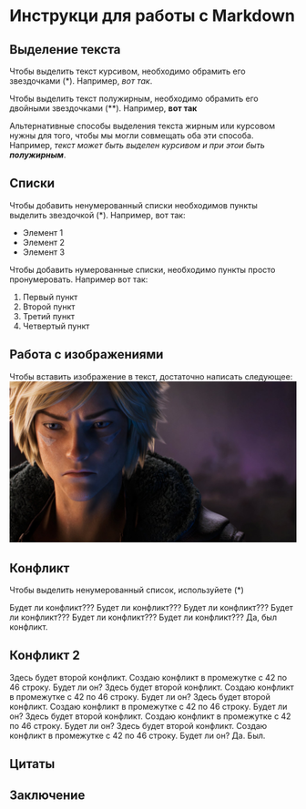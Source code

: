  # Инструкци для работы с Markdown

 ## Выделение текста

Чтобы выделить текст курсивом, необходимо обрамить его звездочками (*). Например, *вот так*.

Чтобы выделить текст полужирным, необходимо обрамить его двойными звездочками (**). Например, **вот так**

Альтернативные способы выделения текста жирным или курсовом нужны для того, чтобы мы могли совмещать оба эти способа. Например, _текст может быть выделен курсивом и при этои быть **полужирным**_.

 ## Списки 

Чтобы добавить ненумерованный списки необходимов пункты выделить звездочкой (*). Например, вот так:
* Элемент 1
* Элемент 2
* Элемент 3

Чтобы добавить нумерованные списки, необходимо пункты просто пронумеровать. Например вот так:
1. Первый пункт
2. Второй пункт
3. Третий пункт
4. Четвертый пункт


 ## Работа с изображениями

Чтобы вставить изображение в текст, достаточно написать следующее: 
![Привет, это Эзреаль](thumb-1920-1108332.jpg)

 ## Конфликт
Чтобы выделить ненумерованный список, используйете (*)

Будет ли конфликт???
Будет ли конфликт???
Будет ли конфликт???
Будет ли конфликт???
Будет ли конфликт???
Будет ли конфликт???
Да, был конфликт.

 ## Конфликт 2
Здесь будет второй конфликт. Создаю конфликт в промежутке с 42 по 46 строку. Будет ли он? 
Здесь будет второй конфликт. Создаю конфликт в промежутке с 42 по 46 строку. Будет ли он? 
Здесь будет второй конфликт. Создаю конфликт в промежутке с 42 по 46 строку. Будет ли он? 
Здесь будет второй конфликт. Создаю конфликт в промежутке с 42 по 46 строку. Будет ли он? 
Здесь будет второй конфликт. Создаю конфликт в промежутке с 42 по 46 строку. Будет ли он? 
 Да. Был.
 ## Цитаты

 ## Заключение